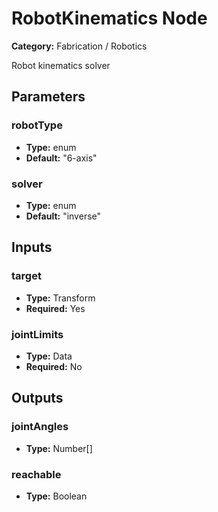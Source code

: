 
# RobotKinematics Node

**Category:** Fabrication / Robotics

Robot kinematics solver

## Parameters


### robotType
- **Type:** enum
- **Default:** "6-axis"





### solver
- **Type:** enum
- **Default:** "inverse"





## Inputs


### target
- **Type:** Transform
- **Required:** Yes



### jointLimits
- **Type:** Data
- **Required:** No



## Outputs


### jointAngles
- **Type:** Number[]



### reachable
- **Type:** Boolean




